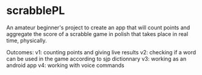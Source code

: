 # scrabblePL

An amateur beginner's project to create an app that will count points and aggregate the score of a scrabble game in polish that takes place in real time, physically. 

Outcomes: 
v1: counting points and giving live results
v2: checking if a word can be used in the game according to sjp dictionnary
v3: working as an android app
v4: working with voice commands 
